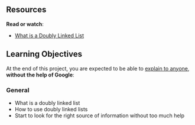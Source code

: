   <h2>Resources</h2>

<p><strong>Read or watch</strong>:</p>

<ul>
<li><a href="https://www.youtube.com/watch?v=k0pjD12bzP0" title="What is a Doubly Linked List" target="_blank">What is a Doubly Linked List</a> </li>
</ul>

<h2>Learning Objectives</h2>

<p>At the end of this project, you are expected to be able to <a href="#" title="explain to anyone" target="_blank">explain to anyone</a>, <strong>without the help of Google</strong>:</p>

<h3>General</h3>

<ul>
<li>What is a doubly linked list</li>
<li>How to use doubly linked lists</li>
<li>Start to look for the right source of information without too much help</li>
</ul>
